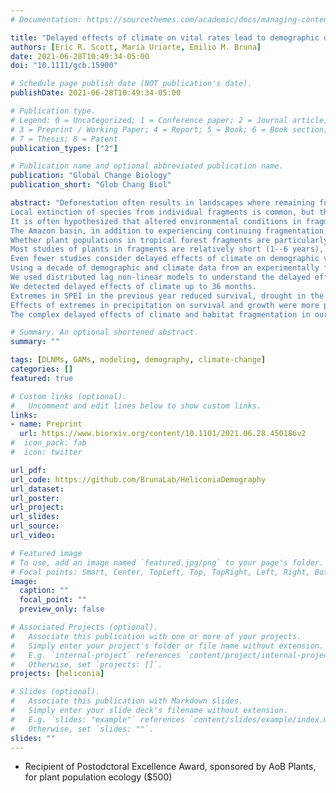 ```yaml
---
# Documentation: https://sourcethemes.com/academic/docs/managing-content/

title: "Delayed effects of climate on vital rates lead to demographic divergence in Amazonian forest fragments"
authors: [Eric R. Scott, María Uriarte, Emilio M. Bruna]
date: 2021-06-28T10:49:34-05:00
doi: "10.1111/gcb.15900"

# Schedule page publish date (NOT publication's date).
publishDate: 2021-06-28T10:49:34-05:00

# Publication type.
# Legend: 0 = Uncategorized; 1 = Conference paper; 2 = Journal article;
# 3 = Preprint / Working Paper; 4 = Report; 5 = Book; 6 = Book section;
# 7 = Thesis; 8 = Patent
publication_types: ["2"]

# Publication name and optional abbreviated publication name.
publication: "Global Change Biology"
publication_short: "Glob Chang Biol"

abstract: "Deforestation often results in landscapes where remaining forest habitat is highly fragmented, with remnants of different sizes embedded in an often highly contrasting matrix.
Local extinction of species from individual fragments is common, but the demographic mechanisms underlying these extinctions are poorly understood.
It is often hypothesized that altered environmental conditions in fragments drive declines in reproduction, recruitment, or survivorship.
The Amazon basin, in addition to experiencing continuing fragmentation, is experiencing climate change related increases in the frequency and intensity of droughts and unusually wet periods.
Whether plant populations in tropical forest fragments are particularly susceptible to extremes in precipitation remains unclear.
Most studies of plants in fragments are relatively short (1--6 years), focus on a single life-history stage, and often do not compare to populations in continuous forest.
Even fewer studies consider delayed effects of climate on demographic vital rates despite the importance of delayed effects in studies that consider them.
Using a decade of demographic and climate data from an experimentally fragmented landscape in the Central Amazon, we assess the effects of climate on populations of an understory herb (*Heliconia acuminata*, Heliconiaceae).
We used distributed lag non-linear models to understand the delayed effects of climate (measured as standardized precipitation evapotranspiration index, SPEI) on survival, growth, and flowering.
We detected delayed effects of climate up to 36 months.
Extremes in SPEI in the previous year reduced survival, drought in the wet season 8--11 months prior to the February census increased growth, and drought two dry seasons prior increased flowering probability.
Effects of extremes in precipitation on survival and growth were more pronounced in forest fragments compared to continuous forest.
The complex delayed effects of climate and habitat fragmentation in our study point to the importance of long-term demography experiments in understanding the effects of anthropogenic change on plant populations."

# Summary. An optional shortened abstract.
summary: ""

tags: [DLNMs, GAMs, modeling, demography, climate-change]
categories: []
featured: true

# Custom links (optional).
#   Uncomment and edit lines below to show custom links.
links:
- name: Preprint
  url: https://www.biorxiv.org/content/10.1101/2021.06.28.450186v2
#  icon_pack: fab
#  icon: twitter

url_pdf:
url_code: https://github.com/BrunaLab/HeliconiaDemography
url_dataset:
url_poster:
url_project:
url_slides:
url_source:
url_video:

# Featured image
# To use, add an image named `featured.jpg/png` to your page's folder. 
# Focal points: Smart, Center, TopLeft, Top, TopRight, Left, Right, BottomLeft, Bottom, BottomRight.
image:
  caption: ""
  focal_point: ""
  preview_only: false

# Associated Projects (optional).
#   Associate this publication with one or more of your projects.
#   Simply enter your project's folder or file name without extension.
#   E.g. `internal-project` references `content/project/internal-project/index.md`.
#   Otherwise, set `projects: []`.
projects: [heliconia]

# Slides (optional).
#   Associate this publication with Markdown slides.
#   Simply enter your slide deck's filename without extension.
#   E.g. `slides: "example"` references `content/slides/example/index.md`.
#   Otherwise, set `slides: ""`.
slides: ""
---
```


- Recipient of Postodctoral Excellence Award, sponsored by AoB Plants, for plant population ecology ($500)
<!--
Twitter thread:
https://twitter.com/LeafyEricScott/status/1453799273049513993
-->
